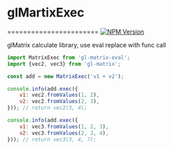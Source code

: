 # glMartixExec

=======================
[![NPM Version](https://img.shields.io/npm/v/gl-matrix-eval.svg)](https://www.npmjs.com/package/gl-matrix-eval)

glMatrix calculate library, use eval replace with func call

```js
import MatrixExec from 'gl-matrix-eval';
import {vec2, vec3} from 'gl-matrix';

const add = new MatrixExec('v1 + v2');

console.info(add.exec({
    v1: vec2.fromValues(1, 2),
    v2: vec2.fromValues(2, 3),
})); // return vec2(3, 4);

console.info(add.exec({
    v1: vec3.fromValues(1, 2, 3),
    v2: vec3.fromValues(2, 3, 4),
})); // return vec3(3, 4, 7);
```
